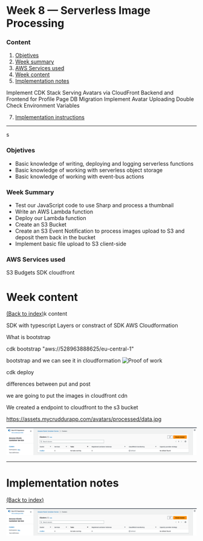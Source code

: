# Week 8 — Serverless Image Processing


### Content

1. [Objetives](#Objetives)
2. [Week summary](#Week-summary)
3. [AWS Services used](#AWS-Services-used)
4. [Week content](#Week-content)
5. [Implementation notes](#Implementation-notes)

Implement CDK Stack
Serving Avatars via CloudFront
Backend and Frontend for Profile Page
DB Migration
Implement Avatar Uploading
Double Check Environment Variables
   
7. [Implementation instructions](https://github.com/PericoLedesma/aws-bootcamp-cruddur-2023/blob/main/journal/week_instructions/week8.md)

----------------------------------------------------------------
s
### Objetives
- Basic knowledge of writing, deploying and logging serverless functions
- Basic knowledge of working with serverless object storage
- Basic knowledge of working with event-bus actions



### Week Summary
- Test our JavaScript code to use Sharp and process a thumbnail
- Write an AWS Lambda function
- Deploy our Lambda function
- Create an S3 Bucket
- Create an S3 Event Notification to process images upload to S3 and deposit them back in the bucket
- Implement basic file upload to S3 client-side



### AWS Services used
S3
Budgets
SDK
cloudfront

# Week content
[(Back to index)](#content)k content

SDK with typescript
Layers or constract of SDK AWS 
Cloudformation

What is bootstrap 

cdk bootstrap "aws://528963888625/eu-central-1" 

bootstrap and we can see it in cloudformation
![Proof of work](assets/week6/cdk_cloudformation.png)


cdk deploy

differences between put and post

we are going to put the images in cloudfront cdn


We created a endpoint to cloudfront to the s3 bucket 

https://assets.mycruddurapp.com/avatars/processed/data.jpg



![Proof of work](assets/week6/ecs_cluster.png)

-------------------------------

# Implementation notes
[(Back to index)](#content)




![Proof of work](assets/week6/ecs_cluster.png)
